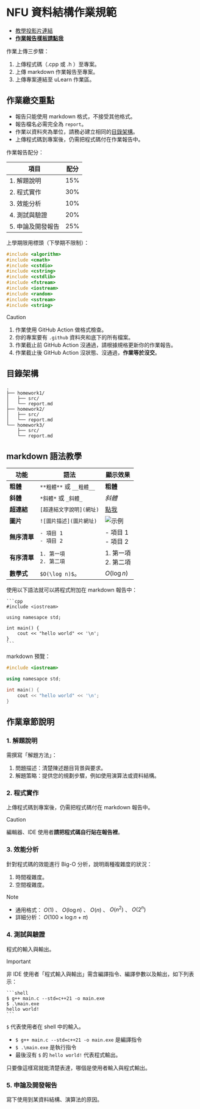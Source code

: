 # NFU 資料結構作業規範

- [教學投影片連結](https://docs.google.com/presentation/d/1U31srG7KL6rc0ls3-XUchzfBFKQkm7f2B_Ab9VUwRks)
- [**作業報告樣板請點我**](https://github.com/NFU-OpenDataStructure/Homework-template)

作業上傳三步驟：

1. 上傳程式碼（.cpp 或 .h ）至專案。
2. 上傳 markdown 作業報告至專案。
3. 上傳專案連結至 uLearn 作業區。

## 作業繳交重點

- 報告只能使用 markdown 格式，不接受其他格式。
- 報告檔名必需完全為 `report`。
- 作業以資料夾為單位，請務必建立相同的[目錄架構](#目錄架構)。
- 上傳程式碼到專案後，仍需把程式碼付在作業報告中。

作業報告配分：

| 項目              | 配分 |
|-------------------|------|
| 1. 解題說明       | 15%  |
| 2. 程式實作       | 30%  |
| 3. 效能分析       | 10%  |
| 4. 測試與驗證     | 20%  |
| 5. 申論及開發報告 | 25%  |

上學期限用標頭（下學期不限制）：

```cpp
#include <algorithm>
#include <cmath>
#include <cstdio>
#include <cstring>
#include <cstdlib>
#include <fstream>
#include <iostream>
#include <random>
#include <sstream>
#include <string>
```

> [!CAUTION]
>
> 1. 作業使用 GitHub Action 做格式檢查。
> 2. 你的專案要有 `.github` 資料夾和底下的所有檔案。
> 3. 作業截止前 GitHub Action 沒通過，請根據規格更新你的作業報告。
> 4. 作業截止後 GitHub Action 沒狀態、沒通過，**作業等於沒交**。

## 目錄架構

```plain
.
├── homework1/
│   ├── src/
│   └── report.md
├── homework2/
│   ├── src/
│   └── report.md
└── homework3/
    ├── src/
    └── report.md
```

## markdown 語法教學

| **功能**     | **語法**                      | **顯示效果**                           |
|--------------|-------------------------------|----------------------------------------|
| **粗體**     | `**粗體**` 或 `__粗體__`      | **粗體**                               |
| **斜體**     | `*斜體*` 或 `_斜體_`          | *斜體*                                 |
| **超連結**   | `[超連結文字說明](網址)` | [點我](https://example.com)            |
| **圖片**     | `![圖片描述](圖片網址)`       | ![示例](https://picsum.photos/200/300) |
| **無序清單** | `- 項目 1` <br> `- 項目 2`    | - 項目 1 <br> - 項目 2                 |
| **有序清單** | `1. 第一項` <br> `2. 第二項`  | 1. 第一項 <br> 2. 第二項               |
| **數學式**   | `$O(\log n)$`。               | $O(\log n)$                            |

使用以下語法就可以將程式附加在 markdown 報告中：

``````plain
```cpp
#include <iostream>

using namesapce std;

int main() {
    cout << "hello world" << '\n';
}
```
``````

markdown 預覽：

```cpp
#include <iostream>

using namesapce std;

int main() {
    cout << "hello world" << '\n';
}
```

## 作業章節說明

### 1. 解題說明

需撰寫「解題方法」：

1. 問題描述：清楚陳述題目背景與要求。
2. 解題策略：提供您的規劃步驟，例如使用演算法或資料結構。

### 2. 程式實作

上傳程式碼到專案後，仍需把程式碼付在 markdown 報告中。

> [!CAUTION]
> 編輯器、IDE 使用者**請把程式碼自行貼在報告裡**。

### 3. 效能分析

針對程式碼的效能進行 Big-O 分析，說明兩種複雜度的狀況：

1. 時間複雜度。
2. 空間複雜度。

> [!NOTE]  
>
> - 通用格式： $O(1)$ 、 $O(\log n)$ 、 $O(n)$ 、 $O(n^2)$ 、 $O(2^n)$
> - 詳細分析： $O(100\times \log n + \pi)$
>

### 4. 測試與驗證

程式的輸入與輸出。

> [!IMPORTANT]  
> 非 IDE 使用者「程式輸入與輸出」需含編譯指令、編譯參數以及輸出，如下列表示：
>
> ``````plain
> ```shell
> $ g++ main.c --std=c++21 -o main.exe
> $ .\main.exe
> hello world!
> ```
> ``````
>
> `$` 代表使用者在 shell 中的輸入。
>
> - `$ g++ main.c --std=c++21 -o main.exe` 是編譯指令
> - `$ .\main.exe` 是執行指令
> - 最後沒有 `$` 的 `hello world!` 代表程式輸出。
>
> 只要像這樣寫就能清楚表達，哪個是使用者輸入與程式輸出。
>

### 5. 申論及開發報告

寫下使用到某資料結構、演算法的原因。
